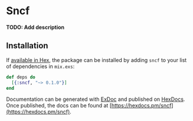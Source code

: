 # Sncf

**TODO: Add description**

## Installation

If [available in Hex](https://hex.pm/docs/publish), the package can be installed
by adding `sncf` to your list of dependencies in `mix.exs`:

```elixir
def deps do
  [{:sncf, "~> 0.1.0"}]
end
```

Documentation can be generated with [ExDoc](https://github.com/elixir-lang/ex_doc)
and published on [HexDocs](https://hexdocs.pm). Once published, the docs can
be found at [https://hexdocs.pm/sncf](https://hexdocs.pm/sncf).

